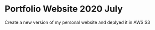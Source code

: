 # Portfolio Website 2020 July
 Create a new version of my personal website and deplyed it in AWS S3
